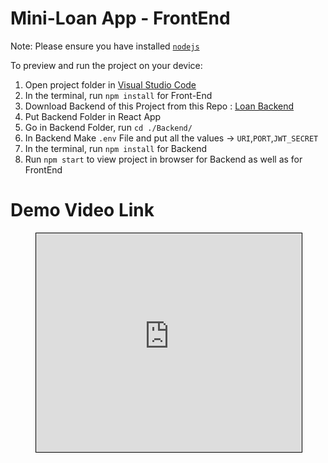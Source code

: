 
  # Mini-Loan App - FrontEnd

  Note: Please ensure you have installed <code><a href="https://nodejs.org/en/download/">nodejs</a></code>

  To preview and run the project on your device:
  1) Open project folder in <a href="https://code.visualstudio.com/download">Visual Studio Code</a>
  2) In the terminal, run `npm install` for Front-End
  3) Download Backend of this Project from this Repo : <a href = "https://github.com/AlpeshMPrajapati/Backend">Loan Backend</a>
  4) Put Backend Folder in React App
  5) Go in Backend Folder, run  `cd ./Backend/`
  6) In Backend Make `.env` File and put all the values -> `URI`,`PORT`,`JWT_SECRET`
  7) In the terminal, run `npm install` for Backend
  8) Run `npm start` to view project in browser for Backend as well as for FrontEnd

  # Demo Video Link   

  <figure class="video_container">
    <iframe width="425" height="350" frameborder="0" scrolling="no" marginheight="0" marginwidth="0" src="https://www.youtube.com/watch?v=F946eSHsyTY" style="border: 1px solid black"></iframe>
  </figure>
  <a href="https://www.youtube.com/watch?v=F946eSHsyTY"></a>
